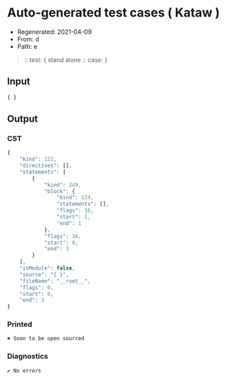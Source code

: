 # Auto-generated test cases ( Kataw )
- Regenerated: 2021-04-09
- From: d
- Path: e
> :: test: { stand alone
> :: case: }
## Input

`````js
{ }
`````

## Output

### CST

```javascript
{
    "kind": 122,
    "directives": [],
    "statements": [
        {
            "kind": 249,
            "block": {
                "kind": 124,
                "statements": [],
                "flags": 16,
                "start": 1,
                "end": 1
            },
            "flags": 16,
            "start": 0,
            "end": 3
        }
    ],
    "isModule": false,
    "source": "{ }",
    "fileName": "__root__",
    "flags": 0,
    "start": 0,
    "end": 3
}
```

### Printed

```javascript
✖ Soon to be open sourced
```

### Diagnostics

```javascript
✔ No errors
```

